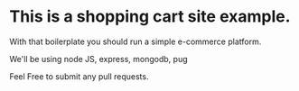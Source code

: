 # This is a shopping cart site example.

With that boilerplate you should run a simple e-commerce platform.

We'll be using node JS, express, mongodb, pug

Feel Free to submit any pull requests.